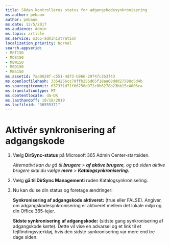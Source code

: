 ```yaml
---
title: Sådan kontrolleres status for adgangskodesynkronisering
ms.author: pebaum
author: pebaum
ms.date: 12/5/2017
ms.audience: Admin
ms.topic: article
ms.service: o365-administration
localization_priority: Normal
search.appverid:
- MET150
- MOE150
- MEW150
- MED150
- MBS150
ms.assetid: 7aa9628f-c551-4d73-b966-29f47c2b3f43
ms.openlocfilehash: 3354256cc70ffb256d65f18aa68ddd27588c5d4b
ms.sourcegitcommit: 037331d71f06750d972c0b6278b23bb15c4806ca
ms.translationtype: MT
ms.contentlocale: da-DK
ms.lasthandoff: 10/18/2019
ms.locfileid: "36555371"
---
```

# <a name="enable-password-sync"></a>Aktivér synkronisering af adgangskode

1.  Vælg **DirSync-status** på Microsoft 365 Admin Center-startsiden. 
    
     *Alternativt kan du gå til **brugere** \> **af aktive brugere**, og på siden aktive brugere skal du vælge **mere** \> **Katalogsynkronisering.*** 
    
2. Vælg **gå til DirSync Management**i ruden Katalogsynkronisering. 
    
3. Nu kan du se din status og foretage ændringer:
    
    **Synkronisering af adgangskode aktiveret:** (true eller FALSE). Angiver, om adgangskodesynkronisering er aktiveret mellem det lokale miljø og din Office 365-lejer. 
    
    **Sidste synkronisering af adgangskode:** (sidste gang synkronisering af adgangskode kørte). Dette vil vise en advarsel og et link til et fejlfindingsværktøj, hvis den sidste synkronisering var mere end tre dage siden. 
    

